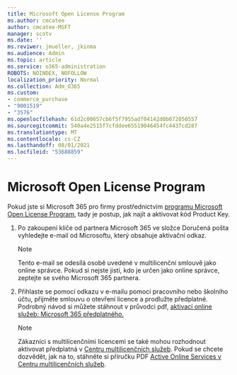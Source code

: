 ```yaml
---
title: Microsoft Open License Program
ms.author: cmcatee
author: cmcatee-MSFT
manager: scotv
ms.date: ''
ms.reviwer: jmueller, jkinma
ms.audience: Admin
ms.topic: article
ms.service: o365-administration
ROBOTS: NOINDEX, NOFOLLOW
localization_priority: Normal
ms.collection: Adm_O365
ms.custom:
- commerce_purchase
- "9001519"
- "3576"
ms.openlocfilehash: 61d2c00657cb6f5f7955adf04142d0b072050557
ms.sourcegitcommit: 540a4e2515f7cfddee65519046454fc4437cd287
ms.translationtype: MT
ms.contentlocale: cs-CZ
ms.lasthandoff: 08/01/2021
ms.locfileid: "53688859"
---
```

# <a name="microsoft-open-license-program"></a>Microsoft Open License Program

Pokud jste si Microsoft 365 pro firmy prostřednictvím [programu Microsoft Open License Program](https://go.microsoft.com/fwlink/p/?LinkID=613298), tady je postup, jak najít a aktivovat kód Product Key.

1. Po zakoupení klíče od partnera Microsoft 365 ve složce Doručená pošta vyhledejte e-mail od Microsoftu, který obsahuje aktivační odkaz.

    > [!NOTE]
    > Tento e-mail se odesílá osobě uvedené v multilicenční smlouvě jako online správce. Pokud si nejste jistí, kdo je určen jako online správce, zeptejte se svého Microsoft 365 partnera.
1. Přihlaste se pomocí odkazu v e-mailu pomocí pracovního nebo školního účtu, přijměte smlouvu o otevření licence a prodlužte předplatné. Podrobný návod si můžete stáhnout v průvodci pdf, [aktivací online služeb: Microsoft 365 předplatného.](https://go.microsoft.com/fwlink/p/?LinkId=618100)

    > [!NOTE]
    > Zákazníci s multilicenčními licencemi se také mohou rozhodnout aktivovat předplatná v [Centru multilicenčních služeb](https://go.microsoft.com/fwlink/p/?LinkID=282016). Pokud se chcete dozvědět, jak na to, stáhněte si příručku PDF [Active Online Services v Centru multilicenčních služeb](https://go.microsoft.com/fwlink/p/?LinkId=618096).